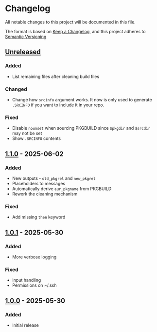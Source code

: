 # Changelog

All notable changes to this project will be documented in this file.

The format is based on [Keep a Changelog](https://keepachangelog.com/en/1.0.0/), and this project
adheres to [Semantic Versioning](https://semver.org/spec/v2.0.0.html).

## [Unreleased]

### Added

- List remaining files after cleaning build files

### Changed

- Change how `srcinfo` argument works. It now is only used to generate `.SRCINFO` if you want to
  include it in your repo.

### Fixed

- Disable `nounset` when sourcing PKGBUILD since `$pkgdir` and `$srcdir` may not be set
- Show `.SRCINFO` contents

## [1.1.0] - 2025-06-02

### Added

- New outputs - `old_pkgrel` and `new_pkgrel`
- Placeholders to messages
- Automatically derive `aur_pkgname` from PKGBUILD
- Rework the cleaning mechanism

### Fixed

- Add missing `then` keyword

## [1.0.1] - 2025-05-30

### Added

- More verbose logging

### Fixed

- Input handling
- Permissions on ~/.ssh

## [1.0.0] - 2025-05-30

### Added

- Initial release

[Unreleased]: https://github.com/kamack38/pkgbuild-update/compare/v1.1.0...HEAD
[1.1.0]: https://github.com/kamack38/pkgbuild-update/releases/tag/v1.1.0
[1.0.1]: https://github.com/kamack38/pkgbuild-update/releases/tag/v1.0.1
[1.0.0]: https://github.com/kamack38/pkgbuild-update/releases/tag/v1.0.0
